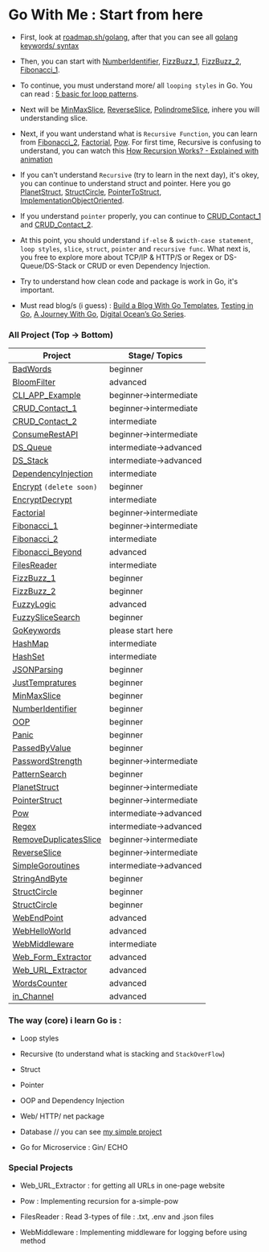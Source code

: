 # Go With Me : Start from here

- First, look at [roadmap.sh/golang](https://roadmap.sh/golang), after that you can see all [golang keywords/ syntax](https://github.com/Lukmanern/go-with-me/tree/master/GoKeywords)

- Then, you can start with [NumberIdentifier](https://github.com/Lukmanern/go-with-me/tree/master/NumberIdentifier), [FizzBuzz_1](https://github.com/Lukmanern/go-with-me/tree/master/FizzBuzz_1), [FizzBuzz_2](https://github.com/Lukmanern/go-with-me/tree/master/FizzBuzz_2), [Fibonacci_1](https://github.com/Lukmanern/go-with-me/tree/master/Fibonacci_1).

- To continue, you must understand more/ all `looping styles` in Go. You can read : [5 basic for loop patterns](https://yourbasic.org/golang/for-loop/).

- Next will be [MinMaxSlice](https://github.com/Lukmanern/go-with-me/tree/master/MinMaxSlice), [ReverseSlice](https://github.com/Lukmanern/go-with-me/tree/master/ReverseSlice), [PolindromeSlice](https://github.com/Lukmanern/go-with-me/tree/master/PolindromeSlice), inhere you will understanding slice.

- Next, if you want understand what is `Recursive Function`, you can learn from [Fibonacci_2](https://github.com/Lukmanern/go-with-me/tree/master/Fibonacci_2), [Factorial](https://github.com/Lukmanern/go-with-me/tree/master/Factorial), [Pow](https://github.com/Lukmanern/go-with-me/tree/master/Pow). For first time, Recursive is confusing to understand, you can watch this [How Recursion Works? - Explained with animation](https://www.youtube.com/watch?v=BNeOE1qMyRA&ab_channel=LiveToCode)

- If you can't understand `Recursive` (try to learn in the next day), it's okey, you can continue to understand struct and pointer. Here you go [PlanetStruct](https://github.com/Lukmanern/go-with-me/tree/master/PlanetStruct), [StructCircle](https://github.com/Lukmanern/go-with-me/tree/master/StructCircle), [PointerToStruct](https://github.com/Lukmanern/go-with-me/tree/master/PointerToStruct), [ImplementationObjectOriented](https://github.com/Lukmanern/go-with-me/tree/master/ImplementationObjectOriented).

- If you understand `pointer` properly, you can continue to [CRUD_Contact_1](https://github.com/Lukmanern/go-with-me/tree/master/CRUD_Contact_1) and [CRUD_Contact_2](https://github.com/Lukmanern/go-with-me/tree/master/CRUD_Contact_2).

- At this point, you should understand `if-else` & `swicth-case statement`, `loop styles`, `slice`, `struct`, `pointer` and `recursive func`. What next is, you free to explore more about TCP/IP & HTTP/S or Regex or DS-Queue/DS-Stack or CRUD or even Dependency Injection.

- Try to understand how clean code and package is work in Go, it's important.

- Must read blog/s (i guess) : [Build a Blog With Go Templates](https://blog.jetbrains.com/go/2022/11/08/build-a-blog-with-go-templates/), [Testing in Go](https://blog.jetbrains.com/go/2022/11/22/comprehensive-guide-to-testing-in-go/), [A Journey With Go](https://medium.com/a-journey-with-go), [Digital Ocean’s Go Series](https://www.digitalocean.com/community/tutorial_series/how-to-code-in-go).

### All Project (Top &rarr; Bottom)

| Project                                                                                            | Stage/ Topics              |
| -------------------------------------------------------------------------------------------------- | -------------------------- |
| [BadWords](https://github.com/Lukmanern/go-with-me/tree/master/BadWords)                           | beginner                   |
| [BloomFilter](https://github.com/Lukmanern/go-with-me/tree/master/BloomFilter)                     | advanced                   |
| [CLI_APP_Example](https://github.com/Lukmanern/go-with-me/tree/master/CLI_APP_Example)             | beginner&rarr;intermediate |
| [CRUD_Contact_1](https://github.com/Lukmanern/go-with-me/tree/master/CRUD_Contact_1)               | beginner&rarr;intermediate |
| [CRUD_Contact_2](https://github.com/Lukmanern/go-with-me/tree/master/CRUD_Contact_2)               | intermediate               |
| [ConsumeRestAPI](https://github.com/Lukmanern/go-with-me/tree/master/ConsumeRestAPI)               | beginner&rarr;intermediate |
| [DS_Queue](https://github.com/Lukmanern/go-with-me/tree/master/DS_Queue)                           | intermediate&rarr;advanced |
| [DS_Stack](https://github.com/Lukmanern/go-with-me/tree/master/DS_Stack)                           | intermediate&rarr;advanced |
| [DependencyInjection](https://github.com/Lukmanern/go-with-me/tree/master/DependencyInjection)     | intermediate               |
| [Encrypt](https://github.com/Lukmanern/go-with-me/tree/master/Encrypt) `(delete soon)`             | beginner                   |
| [EncryptDecrypt](https://github.com/Lukmanern/go-with-me/tree/master/EncryptDecrypt)               | intermediate               |
| [Factorial](https://github.com/Lukmanern/go-with-me/tree/master/Factorial)                         | beginner&rarr;intermediate |
| [Fibonacci_1](https://github.com/Lukmanern/go-with-me/tree/master/Fibonacci_1)                     | beginner&rarr;intermediate |
| [Fibonacci_2](https://github.com/Lukmanern/go-with-me/tree/master/Fibonacci_2)                     | intermediate               |
| [Fibonacci_Beyond](https://github.com/Lukmanern/go-with-me/tree/master/Fibonacci_Beyond)           | advanced                   |
| [FilesReader](https://github.com/Lukmanern/go-with-me/tree/master/FilesReader)                     | intermediate               |
| [FizzBuzz_1](https://github.com/Lukmanern/go-with-me/tree/master/FizzBuzz_1)                       | beginner                   |
| [FizzBuzz_2](https://github.com/Lukmanern/go-with-me/tree/master/FizzBuzz_2)                       | beginner                   |
| [FuzzyLogic](https://github.com/Lukmanern/go-with-me/tree/master/FuzzyLogic)                       | advanced                   |
| [FuzzySliceSearch](https://github.com/Lukmanern/go-with-me/tree/master/FuzzySliceSearch)           | beginner                   |
| [GoKeywords](https://github.com/Lukmanern/go-with-me/tree/master/GoKeywords)                       | please start here          |
| [HashMap](https://github.com/Lukmanern/go-with-me/tree/master/HashMap)                             | intermediate               |
| [HashSet](https://github.com/Lukmanern/go-with-me/tree/master/HashSet)                             | intermediate               |
| [JSONParsing](https://github.com/Lukmanern/go-with-me/tree/master/JSONParsing)                     | beginner                   |
| [JustTempratures](https://github.com/Lukmanern/go-with-me/tree/master/JustTempratures)             | beginner                   |
| [MinMaxSlice](https://github.com/Lukmanern/go-with-me/tree/master/MinMaxSlice)                     | beginner                   |
| [NumberIdentifier](https://github.com/Lukmanern/go-with-me/tree/master/NumberIdentifier)           | beginner                   |
| [OOP](https://github.com/Lukmanern/go-with-me/tree/master/OOP)                                     | beginner                   |
| [Panic](https://github.com/Lukmanern/go-with-me/tree/master/Panic)                                 | beginner                   |
| [PassedByValue](https://github.com/Lukmanern/go-with-me/tree/master/PassedByValue)                 | beginner                   |
| [PasswordStrength](https://github.com/Lukmanern/go-with-me/tree/master/PasswordStrength)           | beginner&rarr;intermediate |
| [PatternSearch](https://github.com/Lukmanern/go-with-me/tree/master/PatternSearch)                 | beginner                   |
| [PlanetStruct](https://github.com/Lukmanern/go-with-me/tree/master/PlanetStruct)                   | beginner&rarr;intermediate |
| [PointerStruct](https://github.com/Lukmanern/go-with-me/tree/master/PointerStruct)                 | beginner&rarr;intermediate |
| [Pow](https://github.com/Lukmanern/go-with-me/tree/master/Pow)                                     | intermediate&rarr;advanced |
| [Regex](https://github.com/Lukmanern/go-with-me/tree/master/Regex)                                 | intermediate&rarr;advanced |
| [RemoveDuplicatesSlice](https://github.com/Lukmanern/go-with-me/tree/master/RemoveDuplicatesSlice) | beginner&rarr;intermediate |
| [ReverseSlice](https://github.com/Lukmanern/go-with-me/tree/master/ReverseSlice)                   | beginner&rarr;intermediate |
| [SimpleGoroutines](https://github.com/Lukmanern/go-with-me/tree/master/SimpleGoroutines)           | intermediate&rarr;advanced |
| [StringAndByte](https://github.com/Lukmanern/go-with-me/tree/master/StringAndByte)                 | beginner                   |
| [StructCircle](https://github.com/Lukmanern/go-with-me/tree/master/StructCircle)                   | beginner                   |
| [StructCircle](https://github.com/Lukmanern/go-with-me/tree/master/StructCircle)                   | beginner                   |
| [WebEndPoint](https://github.com/Lukmanern/go-with-me/tree/master/WebEndPoint)                     | advanced                   |
| [WebHelloWorld](https://github.com/Lukmanern/go-with-me/tree/master/WebHelloWorld)                 | advanced                   |
| [WebMiddleware](https://github.com/Lukmanern/go-with-me/tree/master/WebMiddleware)                 | intermediate               |
| [Web_Form_Extractor](https://github.com/Lukmanern/go-with-me/tree/master/Web_Form_Extractor)       | advanced                   |
| [Web_URL_Extractor](https://github.com/Lukmanern/go-with-me/tree/master/Web_URL_Extractor)         | advanced                   |
| [WordsCounter](https://github.com/Lukmanern/go-with-me/tree/master/WordsCounter)                   | advanced                   |
| [in_Channel](https://github.com/Lukmanern/go-with-me/tree/master/in_Channel)                       | advanced                   |

### The way (core) i learn Go is :

- Loop styles

- Recursive (to understand what is stacking and `StackOverFlow`)

- Struct

- Pointer

- OOP and Dependency Injection

- Web/ HTTP/ net package

- Database // you can see [my simple project](https://github.com/Lukmanern/go-supabase)

- Go for Microservice : Gin/ ECHO

### Special Projects

- Web_URL_Extractor : for getting all URLs in one-page website

- Pow : Implementing recursion for a-simple-pow

- FilesReader : Read 3-types of file : .txt, .env and .json files

- WebMiddleware : Implementing middleware for logging before using method
